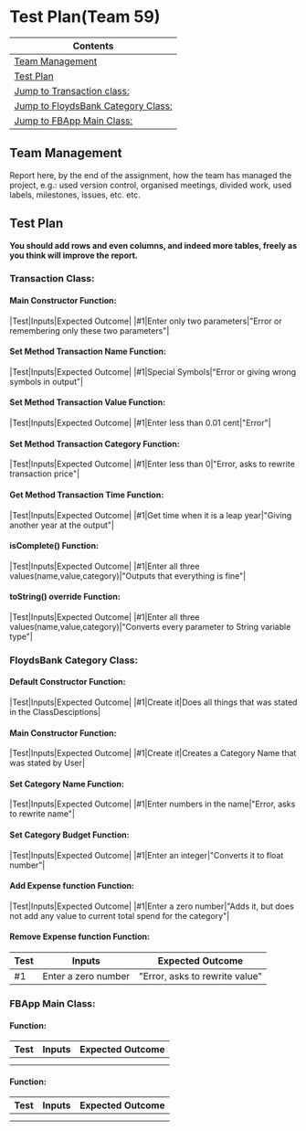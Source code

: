 # Test Plan(Team 59)

|Contents|
|--------|
|[Team Management](#team-management)|
|[Test Plan](#test-plan)|
|[Jump to Transaction class:](#transaction-class)|
|[Jump to FloydsBank Category Class:](#floydsbank-category-class)|
|[Jump to FBApp Main Class:](#fbapp-main-class)|


## Team Management
Report here, by the end of the assignment, how the team has managed the project, e.g.: used version control, organised meetings, divided work, used labels, milestones, issues, etc. etc.

## Test Plan
**You should add rows and even columns, and indeed more tables, freely as you think will improve the report.**

### Transaction Class:

#### Main Constructor Function:

|Test|Inputs|Expected Outcome|
|#1|Enter only two parameters|"Error or remembering only these two parameters"|

#### Set Method Transaction Name Function:

|Test|Inputs|Expected Outcome|
|#1|Special Symbols|"Error or giving wrong symbols in output"|

#### Set Method Transaction Value Function:

|Test|Inputs|Expected Outcome|
|#1|Enter less than 0.01 cent|"Error"|

#### Set Method Transaction Category Function:

|Test|Inputs|Expected Outcome|
|#1|Enter less than 0|"Error, asks to rewrite transaction price"|

#### Get Method Transaction Time Function:

|Test|Inputs|Expected Outcome|
|#1|Get time when it is a leap year|"Giving another year at the output"|

#### isComplete() Function:

|Test|Inputs|Expected Outcome|
|#1|Enter all three values(name,value,category)|"Outputs that everything is fine"|

#### toString()	override Function:

|Test|Inputs|Expected Outcome|
|#1|Enter all three values(name,value,category)|"Converts every parameter to String variable type"|

### FloydsBank Category Class:

#### Default Constructor Function:

|Test|Inputs|Expected Outcome|
|#1|Create it|Does all things that was stated in the ClassDesciptions|

#### Main Constructor Function:

|Test|Inputs|Expected Outcome|
|#1|Create it|Creates a Category Name that was stated by User|

#### Set Category Name Function:

|Test|Inputs|Expected Outcome|
|#1|Enter numbers in the name|"Error, asks to rewrite name"|

#### Set Category Budget Function:

|Test|Inputs|Expected Outcome|
|#1|Enter an integer|"Converts it to float number"|

#### Add Expense function Function:

|Test|Inputs|Expected Outcome|
|#1|Enter a zero number|"Adds it, but does not add any value to current total spend for the category"|

#### Remove Expense function Function:

|Test|Inputs|Expected Outcome|
|----|------|----------------|
|#1|Enter a zero number|"Error, asks to rewrite value"|

### FBApp Main Class:

#### Function:

|Test|Inputs|Expected Outcome|
|----|------|----------------|
| | | |
| | | |

#### Function:

|Test|Inputs|Expected Outcome|
|----|------|----------------|
| | | |
| | | |
